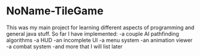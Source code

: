 # NoName-TileGame
This was my main project for learning different aspects of programming and general java stuff. 
So far I have implemented:
  -a couple AI pathfinding algorithms
  -a HUD
  -an incomplete UI
  -a menu system
  -an animation viewer
  -a combat system
  -and more that I will list later
